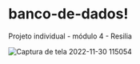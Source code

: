 # banco-de-dados!

Projeto individual - módulo 4 - Resilia

![Captura de tela 2022-11-30 115054](https://user-images.githubusercontent.com/112557540/204829207-01b010fb-7c56-40f3-adb6-8af2fbd15bed.png)

